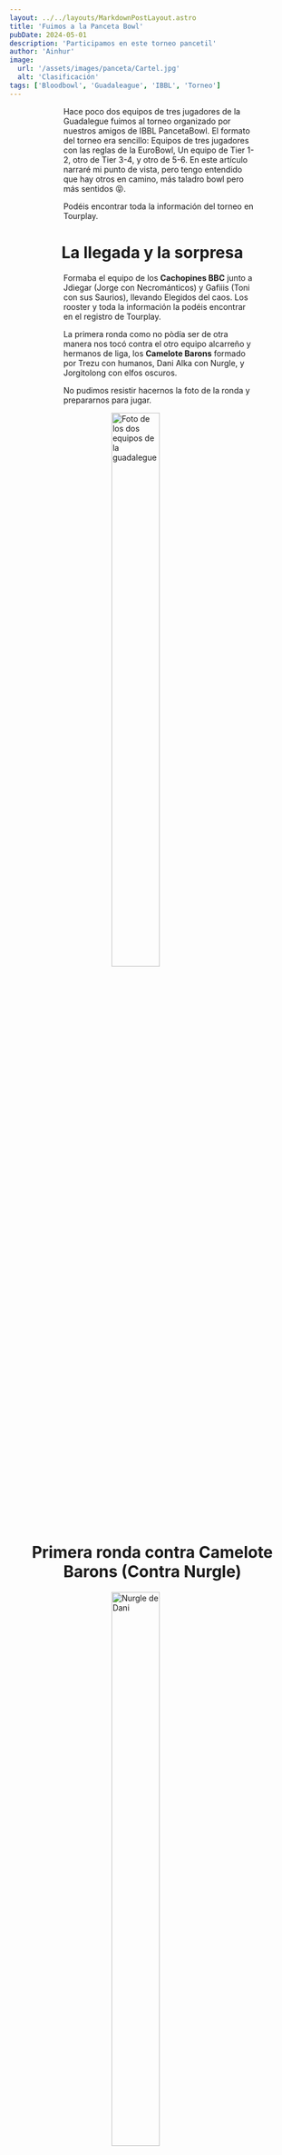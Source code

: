```yaml
---
layout: ../../layouts/MarkdownPostLayout.astro
title: 'Fuimos a la Panceta Bowl'
pubDate: 2024-05-01
description: 'Participamos en este torneo pancetil'
author: 'Ainhur'
image:
  url: '/assets/images/panceta/Cartel.jpg'
  alt: 'Clasificación'
tags: ['Bloodbowl', 'Guadaleague', 'IBBL', 'Torneo']
---
```


Hace poco dos equipos de tres jugadores de la Guadalegue fuimos al torneo organizado por nuestros amigos de IBBL PancetaBowl. El formato del torneo era sencillo: Equipos de tres jugadores con las reglas de la EuroBowl, Un equipo de Tier 1-2, otro de Tier 3-4, y otro de 5-6. En este artículo narraré mi punto de vista, pero tengo entendido que hay otros en camino, más taladro bowl pero más sentidos 😝.

Podéis encontrar toda la información del torneo en [Tourplay]().

# La llegada y la sorpresa

Formaba el equipo de los **Cachopines BBC** junto a Jdiegar (Jorge con Necrománticos) y Gafiiis (Toni con sus Saurios), llevando Elegidos del caos. Los rooster y toda la información la podéis encontrar en el registro de [Tourplay]().

La primera ronda como no pòdía ser de otra manera nos tocó contra el otro equipo alcarreño y hermanos de liga, los **Camelote Barons** formado por Trezu con humanos, Dani Alka con Nurgle, y Jorgitolong con elfos oscuros.

No pudimos resistir hacernos la foto de la ronda y prepararnos para jugar.

![Foto de los dos equipos de la guadalegue](/assets/images/panceta/guadarepre.jpg)

# Primera ronda contra Camelote Barons (Contra Nurgle)

![Nurgle de Dani](/assets/images/panceta/nurgle.jpg)

Dani y yo nos estrenamos en el torneo con un clasico choque entre los dioses buenos del mundo de warhammer, durante el partido Nuffle y Khorne sabían a quien debian favorecer ese día, y el disputado partido empezó siendo un toma y daca de leches como panes, los apestosos Pestigor de Dani iban sacando del campo a mis pobres hombres bestia, hasta que hubo suficiente sangre en el campo como para que Khorne nos bendijera y empezamos a remontar. Rigobeeerto inauguro el marcador posicionandome 1-0 frente a las repulsivas bestias de Nurgle. La segunda parte, ya con el equipo freco, fué más sencilla y Beeeleeen marcó el segundo touchdown poco antes de finalizar el partido.

Fué un partido divertidisimo, y Dani un rival con el que aun no me he cruzado en la liga pero con el que tenía muchas ganas de jugar. Al terminar el partido comprobé que mis compañeros tambien habían ganado los suyos, un 3-0 en la primera ronda nos auguraba un buen torneo.

![Primera ronda](/assets/images/panceta/primera.jpg)

# Segunda ronda contra Los guardianes de la puerta negra (Contra Elegidos)

![Chaos Chosen](/assets/images/panceta/ChaosChosen.jpg)

En esta segunda ronda me tocaba contra Mario, un rival de esos a los que da gusto ver jugar, y que también llevaba Elegidos del Caos, aunque su rooster le permitió llevar una genial minovaca en vez de un troll como llevaba yo.

Al comenzar el partido sobrevino una ventisca de enormes dimensiones sobre el terreno de juego, lo que en un enfrentamiento entre dos equiupos del caos significa que BloodBowl para a ser Blood a secas. Y tanto que fué asi... Al poco de empezar Crujetibias vió la aplicación de su nombre en el sentido inverso y ya tenía un blocker menos, al siguiente turno Rigobeeerto (posiblemente crecidito del anterior partido), siguió de cerca a Crujetibias en el banquillo. Todo parecía ir de mal en peor hasta que Potitos Cherry, mi amado troll le dedicó una espectoración de vómito a la minovaca rival, se ve que fue especialmente eficaz, ya que la pobre Nesgea quedó fuera del partido.

Un poco mas animado para la segunda parte aunque con mucho inconsciente y herido saltamos al campo decididos a marcar el touchdown de la victoria, pero esta motivación seguida de varios errores garrafales hizo que Mario dierá las ordenes oportunas a su equipo que marco en el doceavo turno el touchdown de la victoria para su equipo.

Cuando me fijé en mis compis Toni había sufrido mucho contra los Necros de Javi, que se había alzado con la victoria. Pero Jorge, como siempre, nos dejo ese buen sabor de boca al ganar su partido. Un 1-2, aún podríamos hacer algo 💪🏻.

# Comilona

![Comilona 1](/assets/images/panceta/Comilona1.jpg)

En este moemento hicimos una pausa para comer. Algo que no os he comentado es que cada uno llevabamos comida para compartir con los demás, y os podéis imaginar como nos pusimos: Gazpacho, ensaladilla rusa, empanada, tortilla, choricitos y por supuesto, panceta.

![Comilona 2](/assets/images/panceta/Comilona2.jpg)

Aquí fué donde pudimos conocer mejor a nuestros vecinos de la superPow y el resto de participantes, son una gente encantadora, quizás un poco más competitivos que nosotros, pero bueno, nosotros tenemos a Toni y su taladrobowl vale por diez 😝.

![Comilona 3](/assets/images/panceta/Comilona3.jpg)

Nos pusimos finos a comer y nos preparamos para la tercera y última ronda.

# Tercera ronda contra Los tres tenores (Contra Elfos oscuros)

![Tercera ronda](/assets/images/panceta/elfos.jpg)

Bueno, ya con el estomago lleno, y un paracetamol para mi migraña, me senté frente a mi rival Moscacojon, Alegre por no volver a jugar contra caos, acojonado por jugar contra elfos oscuros.

El partido empezó como empiezan todos los partidos contra todo tipo de elfos, buen tiempo, y con medio partido arreglado... en realidad hubo mucho toma y daka y la suerte de mi rival también brillo un poco por su ausencia. Aqua Woods, una elfa bruja de la que se rumorea que pronto será fichada por los Darkside cowboys, marcó el primer touchdown rápidamente, dandome espacio para divertirme con los orejas picudas restantes en el campo de juego, Crujetibias de resarció crujiendo y extrayendo la tibia de shechi Firebinder para acabar insertándosela en el pecho, matándolo; y un poco más adelante Rebeeeeeca dejó a la elfa bruja inconsciente de un buen golpe con los cuernos. Teniendo ya el campo más libre Beeeeelcebú nbo tardó en marcar el touchdown del empate.

El tiempo apremiaba y mi rival tenía que marchar asique acordamos dejarlo en empate, ya que vi que mis compañeros habían ganado.

# Premios y conclusiones

![Ganadores](/assets/images/panceta/ganadores.jpg)

Cómo podéis ver en el tourplay quedamos terceros en la clasificación que evidentemente esta amañada 😝. Nah, ganaron Los guardianes de la puerta negra, los organizadores, los de la segunda ronda, los que nos hicieron 2-1. Pero nos llevamos la mayor cantidad de partidos ganados (yo como siempre lastrando a mi equipo) y Jorge quedó como tercer mejor individual, llevandose otros dos dados mas a casa, lo que posiblemente ya exceda el número de dados por habitante permitidos en este país.

![Jorge](/assets/images/panceta/Jorge.jpg)

Fué un día que no se puede describir de otra manera que no sea CO-JO-NU-DO, nos divertimos muchísimo, contactamos con nuestros vecinos, **con los que pronto haremos eventos conjuntos**.

# Nota final

Sé que ha pasado un tiempo bastante grande desde la última publicación, pero por problemas logísticos y una mudanza de estadio no he podido actualizar antes la web. Os prometo que tengo en mente varias cosas, y artículos y que iréis sabiendo más a menudo de nosotros.

<style>
     table {
      display:block;
      max-width:600px;
      overflow-x:auto;
    }
    td,th {
      border: 1px solid #fff;
    }
    table,td {
      padding: 0.5em;
    }
    a {
      color: red;
      text-decoration: none;
    }
    img{
      width:100%
    }
    @media screen and (min-width: 636px) {
      table {
        max-width:100%;
        overflow-x:auto
      }
      img {
        width:50%;
        margin-left:25%;
      }

      img.big {
        width:100%;
      }

      h2,h3 {
        padding:0em 5em 0em 5em;
      }
      ul,li{
        margin-left: 3em;
        list-style:none;
      }
      h1 {
        text-align: center;
      }
      p {
        padding:0em 5em 0em 5em;
      }
      p {
        max-width: 90%;
        margin-left: 5%;
      }
    }
</style>
